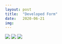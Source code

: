 ```yaml
---
layout: post
title:  "Developed Form"
date:   2020-06-21
img:
---
```


<img src="{{site.baseurl}}/assets/img/DesignImages/sections.jpg">   
<img src="{{site.baseurl}}/assets/img/DesignImages/incontext.jpg">  
<img src="{{site.baseurl}}/assets/img/DesignImages/details.jpg">  
